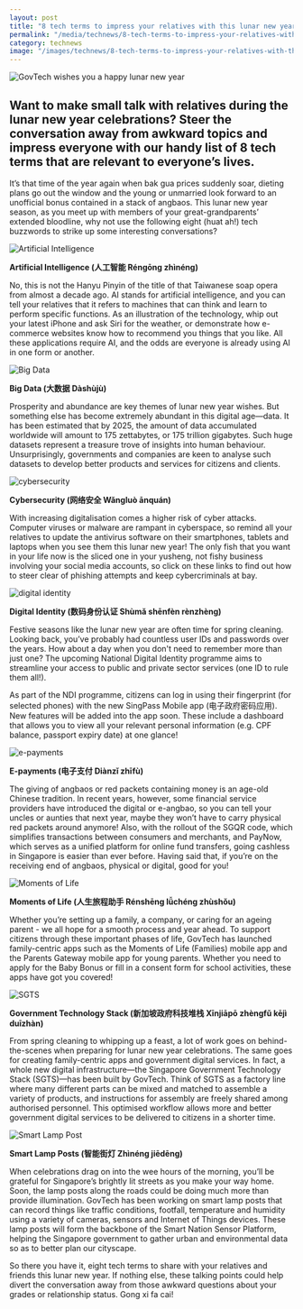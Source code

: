 ```yaml
---
layout: post
title: "8 tech terms to impress your relatives with this lunar new year"
permalink: "/media/technews/8-tech-terms-to-impress-your-relatives-with-this-lunar-new-year"
category: technews
image: "/images/technews/8-tech-terms-to-impress-your-relatives-with-this-lunar-new-year-part0.png"
---
```


![GovTech wishes you a happy lunar new year](/images/technews/8-tech-terms-to-impress-your-relatives-with-this-lunar-new-year-part0.png)

Want to make small talk with relatives during the lunar new year celebrations? Steer the conversation away from awkward topics and impress everyone with our handy list of 8 tech terms that are relevant to everyone’s lives.
---

It’s that time of the year again when bak gua prices suddenly soar, dieting plans go out the window and the young or unmarried look forward to an unofficial bonus contained in a stack of angbaos. This lunar new year season, as you meet up with members of your great-grandparents’ extended bloodline, why not use the following eight (huat ah!) tech buzzwords to strike up some interesting conversations?

![Artificial Intelligence](/images/technews/8-tech-terms-to-impress-your-relatives-with-this-lunar-new-year-part1.png)

**Artificial Intelligence (人工智能 Réngōng zhìnéng)**

No, this is not the Hanyu Pinyin of the title of that Taiwanese soap opera from almost a decade ago. AI stands for artificial intelligence, and you can tell your relatives that it refers to machines that can think and learn to perform specific functions. As an illustration of the technology, whip out your latest iPhone and ask Siri for the weather, or demonstrate how e-commerce websites know how to recommend you things that you like. All these applications require AI, and the odds are everyone is already using AI in one form or another.

![Big Data](/images/technews/8-tech-terms-to-impress-your-relatives-with-this-lunar-new-year-part2.png)

**Big Data (大数据 Dàshùjù)**

Prosperity and abundance are key themes of lunar new year wishes. But something else has become extremely abundant in this digital age—data. It has been estimated that by 2025, the amount of data accumulated worldwide will amount to 175 zettabytes, or 175 trillion gigabytes. Such huge datasets represent a treasure trove of insights into human behaviour. Unsurprisingly, governments and companies are keen to analyse such datasets to develop better products and services for citizens and clients.

![cybersecurity](/images/technews/8-tech-terms-to-impress-your-relatives-with-this-lunar-new-year-part3.png)

**Cybersecurity (网络安全 Wǎngluò ānquán)**

With increasing digitalisation comes a higher risk of cyber attacks. Computer viruses or malware are rampant in cyberspace, so remind all your relatives to update the antivirus software on their smartphones, tablets and laptops when you see them this lunar new year! The only fish that you want in your life now is the sliced one in your yusheng, not fishy business involving your social media accounts, so click on these links to find out how to steer clear of phishing attempts and keep cybercriminals at bay.

![digital identity](/images/technews/8-tech-terms-to-impress-your-relatives-with-this-lunar-new-year-part4.png)

**Digital Identity (数码身份认证 Shùmǎ shēnfèn rènzhèng)**

Festive seasons like the lunar new year are often time for spring cleaning. Looking back, you’ve probably had countless user IDs and passwords over the years. How about a day when you don't need to remember more than just one? The upcoming National Digital Identity programme aims to streamline your access to public and private sector services (one ID to rule them all!). 

As part of the NDI programme, citizens can log in using their fingerprint (for selected phones) with the new SingPass Mobile app (电子政府密码应用). New features will be added into the app soon. These include a dashboard that allows you to view all your relevant personal information (e.g. CPF balance, passport expiry date) at one glance!

![e-payments](/images/technews/8-tech-terms-to-impress-your-relatives-with-this-lunar-new-year-part5.png)

**E-payments (电子支付 Diànzǐ zhīfù)**

The giving of angbaos or red packets containing money is an age-old Chinese tradition. In recent years, however, some financial service providers have introduced the digital or e-angbao, so you can tell your uncles or aunties that next year, maybe they won’t have to carry physical red packets around anymore! Also, with the rollout of the SGQR code, which simplifies transactions between consumers and merchants, and PayNow, which serves as a unified platform for online fund transfers, going cashless in Singapore is easier than ever before. Having said that, if you’re on the receiving end of angbaos, physical or digital, good for you! 

![Moments of Life](/images/technews/8-tech-terms-to-impress-your-relatives-with-this-lunar-new-year-part6.png)

**Moments of Life (人生旅程助手 Rénshēng lǚchéng zhùshǒu)**

Whether you’re setting up a family, a company, or caring for an ageing parent - we all hope for a smooth process and year ahead. To support citizens through these important phases of life, GovTech has launched family-centric apps such as the Moments of Life (Families) mobile app and the Parents Gateway mobile app for young parents. Whether you need to apply for the Baby Bonus or fill in a consent form for school activities, these apps have got you covered!

![SGTS](/images/technews/8-tech-terms-to-impress-your-relatives-with-this-lunar-new-year-part7.png)

**Government Technology Stack (新加坡政府科技堆栈 Xīnjiāpō zhèngfǔ kējì duīzhàn)**

From spring cleaning to whipping up a feast, a lot of work goes on behind-the-scenes when preparing for lunar new year celebrations. The same goes for creating family-centric apps and government digital services. In fact, a whole new digital infrastructure—the Singapore Government Technology Stack (SGTS)—has been built by GovTech. Think of SGTS as a factory line where many different parts can be mixed and matched to assemble a variety of products, and instructions for assembly are freely shared among authorised personnel. This optimised workflow allows more and better government digital services to be delivered to citizens in a shorter time.

![Smart Lamp Post](/images/technews/8-tech-terms-to-impress-your-relatives-with-this-lunar-new-year-part8.png)

**Smart Lamp Posts (智能街灯 Zhìnéng jiēdēng)**

When celebrations drag on into the wee hours of the morning, you’ll be grateful for Singapore’s brightly lit streets as you make your way home. Soon, the lamp posts along the roads could be doing much more than provide illumination. GovTech has been working on smart lamp posts that can record things like traffic conditions, footfall, temperature and humidity using a variety of cameras, sensors and Internet of Things devices. These lamp posts will form the backbone of the Smart Nation Sensor Platform, helping the Singapore government to gather urban and environmental data so as to better plan our cityscape.

So there you have it, eight tech terms to share with your relatives and friends this lunar new year. If nothing else, these talking points could help divert the conversation away from those awkward questions about your grades or relationship status. Gong xi fa cai!
